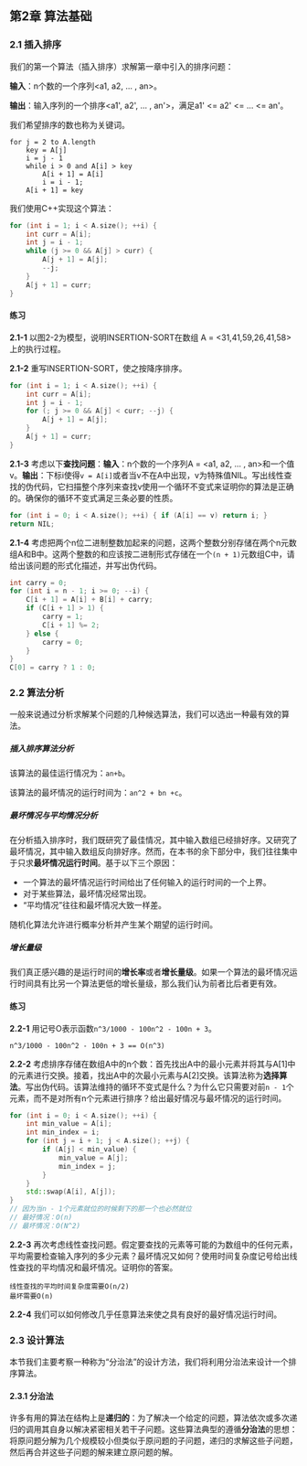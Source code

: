 ## 第2章 算法基础

### 2.1 插入排序

我们的第一个算法（插入排序）求解第一章中引入的排序问题：

**输入**：n个数的一个序列<a1, a2, ... , an>。

**输出**：输入序列的一个排序<a1', a2', ... , an'>，满足a1' <= a2' <= ... <= an'。

我们希望排序的数也称为关键词。

```伪代码
for j = 2 to A.length
    key = A[j]
    i = j - 1
    while i > 0 and A[i] > key
        A[i + 1] = A[i]
        i = i - 1;
    A[i + 1] = key
```

我们使用C++实现这个算法：

```C++
for (int i = 1; i < A.size(); ++i) {
    int curr = A[i];
    int j = i - 1;
    while (j >= 0 && A[j] > curr) {
        A[j + 1] = A[j];
        --j;
    }
    A[j + 1] = curr;
}
```

#### 练习

**2.1-1** 以图2-2为模型，说明INSERTION-SORT在数组 A = <31,41,59,26,41,58> 上的执行过程。

**2.1-2** 重写INSERTION-SORT，使之按降序排序。

```C++
for (int i = 1; i < A.size(); ++i) {
    int curr = A[i];
    int j = i - 1;
    for (; j >= 0 && A[j] < curr; --j) {
        A[j + 1] = A[j];
    }
    A[j + 1] = curr;
}
```

**2.1-3** 考虑以下**查找问题**：**输入**：n个数的一个序列A = <a1, a2, ... , an>和一个值v。**输出**：下标i使得`v = A[i]`或者当v不在A中出现，v为特殊值NIL。写出线性查找的伪代码，它扫描整个序列来查找v使用一个循环不变式来证明你的算法是正确的。确保你的循环不变式满足三条必要的性质。

```C++
for (int i = 0; i < A.size(); ++i) { if (A[i] == v) return i; }
return NIL;
```

**2.1-4** 考虑把两个n位二进制整数加起来的问题，这两个整数分别存储在两个n元数组A和B中。这两个整数的和应该按二进制形式存储在一个`(n + 1)`元数组C中，请给出该问题的形式化描述，并写出伪代码。

```C++
int carry = 0;
for (int i = n - 1; i >= 0; --i) {
	C[i + 1] = A[i] + B[i] + carry;
    if (C[i + 1] > 1) {
        carry = 1;
        C[i + 1] %= 2;
    } else {
        carry = 0;
    }
}
C[0] = carry ? 1 : 0;
```

### 2.2 算法分析

一般来说通过分析求解某个问题的几种候选算法，我们可以选出一种最有效的算法。

##### 插入排序算法分析

该算法的最佳运行情况为：`an+b`。

该算法的最坏情况的运行时间为：`an^2 + bn +c`。

##### 最坏情况与平均情况分析

在分析插入排序时，我们既研究了最佳情况，其中输入数组已经排好序。又研究了最坏情况，其中输入数组反向排好序。然而，在本书的余下部分中，我们往往集中于只求**最坏情况运行时间**。基于以下三个原因：

* 一个算法的最坏情况运行时间给出了任何输入的运行时间的一个上界。
* 对于某些算法，最坏情况经常出现。
* “平均情况”往往和最坏情况大致一样差。

随机化算法允许进行概率分析并产生某个期望的运行时间。

##### 增长量级

我们真正感兴趣的是运行时间的**增长率**或者**增长量级**。如果一个算法的最坏情况运行时间具有比另一个算法更低的增长量级，那么我们认为前者比后者更有效。

#### 练习

**2.2-1** 用记号O表示函数`n^3/1000 - 100n^2 - 100n + 3`。

```
n^3/1000 - 100n^2 - 100n + 3 == O(n^3)
```

**2.2-2** 考虑排序存储在数组A中的n个数：首先找出A中的最小元素并将其与A[1]中的元素进行交换。接着，找出A中的次最小元素与A[2]交换。该算法称为**选择算法**。写出伪代码。该算法维持的循环不变式是什么？为什么它只需要对前`n - 1`个元素，而不是对所有n个元素进行排序？给出最好情况与最坏情况的运行时间。

```C++
for (int i = 0; i < A.size(); ++i) {
    int min_value = A[i];
    int min_index = i;
    for (int j = i + 1; j < A.size(); ++j) {
        if (A[j] < min_value) {
            min_value = A[j];
            min_index = j;
        }
    }
    std::swap(A[i], A[j]);
}
// 因为当n - 1个元素就位的时候剩下的那一个也必然就位
// 最好情况：O(n)
// 最坏情况：O(N^2)
```

**2.2-3** 再次考虑线性查找问题。假定要查找的元素等可能的为数组中的任何元素，平均需要检查输入序列的多少元素？最坏情况又如何？使用时间复杂度记号给出线性查找的平均情况和最坏情况。证明你的答案。

```
线性查找的平均时间复杂度需要O(n/2)
最坏需要O(n)
```

**2.2-4** 我们可以如何修改几乎任意算法来使之具有良好的最好情况运行时间。

### 2.3 设计算法

本节我们主要考察一种称为“分治法”的设计方法，我们将利用分治法来设计一个排序算法。

#### 2.3.1 分治法

许多有用的算法在结构上是**递归的**：为了解决一个给定的问题，算法依次或多次递归的调用其自身以解决紧密相关若干子问题。这些算法典型的遵循**分治法**的思想：将原问题分解为几个规模较小但类似于原问题的子问题，递归的求解这些子问题，然后再合并这些子问题的解来建立原问题的解。